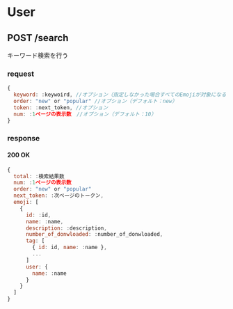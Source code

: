# User
## POST /search
キーワード検索を行う

### request
```js
{
  keyword: :keywoird, //オプション（指定しなかった場合すべてのEmojiが対象になる）
  order: "new" or "popular" //オプション（デフォルト：new）
  token: :next_token, //オプション
  num: :1ページの表示数　//オプション（デフォルト：10）
}
```

### response
#### 200 OK
```js
{
  total: :検索結果数
  num: :1ページの表示数
  order: "new" or "popular"
  next_token: :次ページのトークン,
  emoji: [
    {
      id: :id,
      name: :name,
      description: :description,
      number_of_donwloaded: :number_of_donwloaded,
      tag: [
        { id: id, name: :name },
        ...
      ]
      user: {
        name: :name
      }
    }
  ]
}
```
